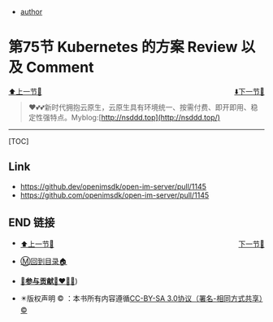 + [author](http://nsddd.top)

# 第75节 Kubernetes 的方案 Review 以及 Comment

<div><a href = '74.md' style='float:left'>⬆️上一节🔗  </a><a href = '76.md' style='float: right'>  ⬇️下一节🔗</a></div>
<br>

> ❤️💕💕新时代拥抱云原生，云原生具有环境统一、按需付费、即开即用、稳定性强特点。Myblog:[http://nsddd.top](http://nsddd.top/)

---
[TOC]

## Link

+ https://github.dev/openimsdk/open-im-server/pull/1145
+ https://github.com/openimsdk/open-im-server/pull/1145







## END 链接
<ul><li><div><a href = '74.md' style='float:left'>⬆️上一节🔗  </a><a href = '76.md' style='float: right'>  ️下一节🔗</a></div></li></ul>

+ [Ⓜ️回到目录🏠](../README.md)

+ [**🫵参与贡献💞❤️‍🔥💖**](https://nsddd.top/archives/contributors))

+ ✴️版权声明 &copy; ：本书所有内容遵循[CC-BY-SA 3.0协议（署名-相同方式共享）&copy;](http://zh.wikipedia.org/wiki/Wikipedia:CC-by-sa-3.0协议文本) 

